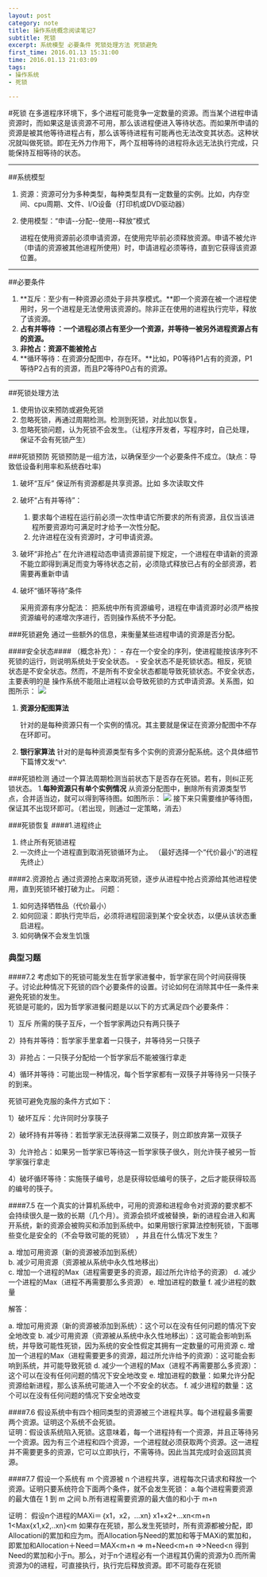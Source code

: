```yaml
---
layout: post
category: note
title: 操作系统概念阅读笔记7
subtitle: 死锁
excerpt: 系统模型 必要条件 死锁处理方法 死锁避免 
first_time: 2016.01.13 15:31:00
time: 2016.01.13 21:03:09
tags:
- 操作系统
- 死锁

---
```



#死锁
在多道程序环境下，多个进程可能竞争一定数量的资源。而当某个进程申请资源时，而如果这是该资源不可用，那么该进程便进入等待状态。而如果所申请的资源是被其他等待进程占有，那么该等待进程有可能再也无法改变其状态。这种状况就叫做死锁。即在无外力作用下，两个互相等待的进程将永远无法执行完成，只能保持互相等待的状态。


----

##系统模型
1. 资源：资源可分为多种类型，每种类型具有一定数量的实例。比如，内存空间、cpu周期、文件、I/O设备（打印机或DVD驱动器）
2. 使用模型：“申请--分配--使用--释放”模式 
	
	进程在使用资源前必须申请资源，在使用完毕前必须释放资源。申请不被允许（申请的资源被其他进程所使用）时，申请进程必须等待，直到它获得该资源位置。

---

##必要条件
1. **互斥：至少有一种资源必须处于非共享模式。**即一个资源在被一个进程使用时，另一个进程是无法使用该资源的。除非正在使用的进程执行完毕，释放了该资源。
2. **占有并等待	：一个进程必须占有至少一个资源，并等待一被另外进程资源占有的资源。**
3. **非抢占：资源不能被抢占**
4. **循环等待：在资源分配图中，存在环。**比如，P0等待P1占有的资源，P1等待P2占有的资源，而且P2等待P0占有的资源。

----

##死锁处理方法
1. 使用协议来预防或避免死锁
2. 忽略死锁，再通过周期检测。检测到死锁，对此加以恢复。
3. 忽略死锁问题，认为死锁不会发生。（让程序开发者，写程序时，自己处理，保证不会有死锁产生）

###死锁预防
死锁预防是一组方法，以确保至少一个必要条件不成立。（缺点：导致低设备利用率和系统吞吐率)

1. 破坏“互斥” 
	保证所有资源都是共享资源。比如 多次读取文件
2. 破坏“占有并等待”：
	1. 要求每个进程在运行前必须一次性申请它所要求的所有资源，且仅当该进程所要资源均可满足时才给予一次性分配。 
	2. 允许进程在没有资源时，才可申请资源。
3. 破坏“非抢占”
 	在允许进程动态申请资源前提下规定，一个进程在申请新的资源不能立即得到满足而变为等待状态之前，必须隐式释放已占有的全部资源，若需要再重新申请 
 	
4. 破坏“循环等待”条件 
	
	采用资源有序分配法： 
	把系统中所有资源编号，进程在申请资源时必须严格按资源编号的递增次序进行，否则操作系统不予分配。 


###死锁避免
通过一些额外的信息，来衡量某些进程申请的资源是否分配。
	
####安全状态####
（概念补充）：
	- 存在一个安全的序列，使进程能按该序列不死锁的运行，则说明系统处于安全状态。
	- 安全状态不是死锁状态。相反，死锁状态是不安全状态。然而，不是所有不安全状态都能导致死锁状态。不安全状态，主要表明的是 操作系统不能阻止进程以会导致死锁的方式申请资源。关系图，如图所示：
	![](http://i.imgur.com/piMWby3.png)
	
1. **资源分配图算法**
	
	针对的是每种资源只有一个实例的情况。其主要就是保证在资源分配图中不存在环即可。
2. **银行家算法** 
	针对的是每种资源类型有多个实例的资源分配系统。这个具体细节 下篇博文发^v^.


###死锁检测
通过一个算法周期检测当前状态下是否存在死锁。若有，则纠正死锁状态。
1.**每种资源只有单个实例情况** 从资源分配图中，删除所有资源类型节点，合并适当边，就可以得到等待图。如图所示：
![](http://i.imgur.com/MpZn1vD.png)
接下来只需要维护等待图，保证其不出现环即可。（若出现，则通过一定策略，消去）

###死锁恢复
####1.进程终止

1. 终止所有死锁进程
2. 一次终止一个进程直到取消死锁循环为止。 （最好选择一个“代价最小”的进程先终止）

####2.资源抢占
通过资源抢占来取消死锁，逐步从进程中抢占资源给其他进程使用，直到死锁环被打破为止。
问题：

1. 如何选择牺牲品（代价最小）
2. 如何回滚：即执行完毕后，必须将进程回滚到某个安全状态，以便从该状态重启进程。
3. 如何确保不会发生饥饿

### 典型习题

####7.2 
考虑如下的死锁可能发生在哲学家进餐中，哲学家在同个时间获得筷子。讨论此种情况下死锁的四个必要条件的设置。讨论如何在消除其中任一条件来避免死锁的发生。  
死锁是可能的，因为哲学家进餐问题是以以下的方式满足四个必要条件：

1）互斥  所需的筷子互斥，一个哲学家两边只有两只筷子

2）持有并等待：哲学家手里拿着一只筷子，并等待另一只筷子

3）非抢占：一只筷子分配给一个哲学家后不能被强行拿走

4）循环并等待：可能出现一种情况，每个哲学家都有一双筷子并等待另一只筷子的到来。

死锁可避免克服的条件方式如下：

1）破坏互斥：允许同时分享筷子

2）破坏持有并等待：若哲学家无法获得第二双筷子，则立即放弃第一双筷子

3）允许抢占：如果另一哲学家已等待这一哲学家筷子很久，则允许筷子被另一哲学家强行拿走

4）破坏循环等待：实施筷子编号，总是获得较低编号的筷子，之后才能获得较高的编号的筷子。

####7.5
在一个真实的计算机系统中，可用的资源和进程命令对资源的要求都不会持续很久是一致的长期（几个月）。资源会损坏或被替换，新的进程会进入和离开系统，新的资源会被购买和添加到系统中。如果用银行家算法控制死锁，下面哪些变化是安全的（不会导致可能的死锁） ，并且在什么情况下发生？ 

a.  增加可用资源（新的资源被添加到系统）  
b. 减少可用资源（资源被从系统中永久性地移出）  
c. 增加一个进程的Max（进程需要更多的资源，超过所允许给予的资源） d. 减少一个进程的Max（进程不再需要那么多资源） 
e. 增加进程的数量 
f. 减少进程的数量  

解答：

a. 增加可用资源（新的资源被添加到系统）：这个可以在没有任何问题的情况下安全地改变 
b. 减少可用资源（资源被从系统中永久性地移出）：这可能会影响到系统，并导致可能性死锁，因为系统的安全性假定其拥有一定数量的可用资源 
c. 增加一个进程的Max（进程需要更多的资源，超过所允许给予的资源）：这可能会影响到系统，并可能导致死锁 
d. 减少一个进程的Max（进程不再需要那么多资源）：这个可以在没有任何问题的情况下安全地改变 
e. 增加进程的数量：如果允许分配资源给新进程，那么该系统可能进入一个不安全的状态。 
f. 减少进程的数量：这个可以在没有任何问题的情况下安全地改变

####7.6
假设系统中有四个相同类型的资源被三个进程共享。每个进程最多需要两个资源。证明这个系统不会死锁。  
证明：假设该系统陷入死锁。这意味着，每一个进程持有一个资源，并且正等待另一个资源。因为有三个进程和四个资源，一个进程就必须获取两个资源。这一进程并不需要更多的资源，它可以立即执行，不需等待。因此当其完成时会返回其资源。

####7.7
假设一个系统有 m 个资源被 n 个进程共享，进程每次只请求和释放一个资源。证明只要系统符合下面两个条件，就不会发生死锁：  a.每个进程需要资源的最大值在 1 到 m 之间 b.所有进程需要资源的最大值的和小于 m+n 

证明：
假设n个进程的MAXi＝｛x1，x2，...xn}
x1+x2+...xn<m+n
1<Max{x1,x2,..xn}<m
如果存在死锁，那么发生死锁时，所有资源都被分配，即Allocationi的累加和应为m。而Allocation与Need的累加和等于MAXi的累加和，即累加和Allocation＋Need＝MAX<m+n => m+Need<m+n =>>Need<n
得到Need的累加和小于n。那么，对于n个进程必有一个进程其仍需的资源为0.而所需资源为0的进程，可直接执行，执行完后释放资源。即不可能存在死锁